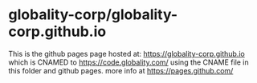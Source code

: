 # globality-corp/globality-corp.github.io

This is the github pages page hosted at: https://globality-corp.github.io which is CNAMED to https://code.globality.com/ using the CNAME file in this folder and github pages. more info at https://pages.github.com/